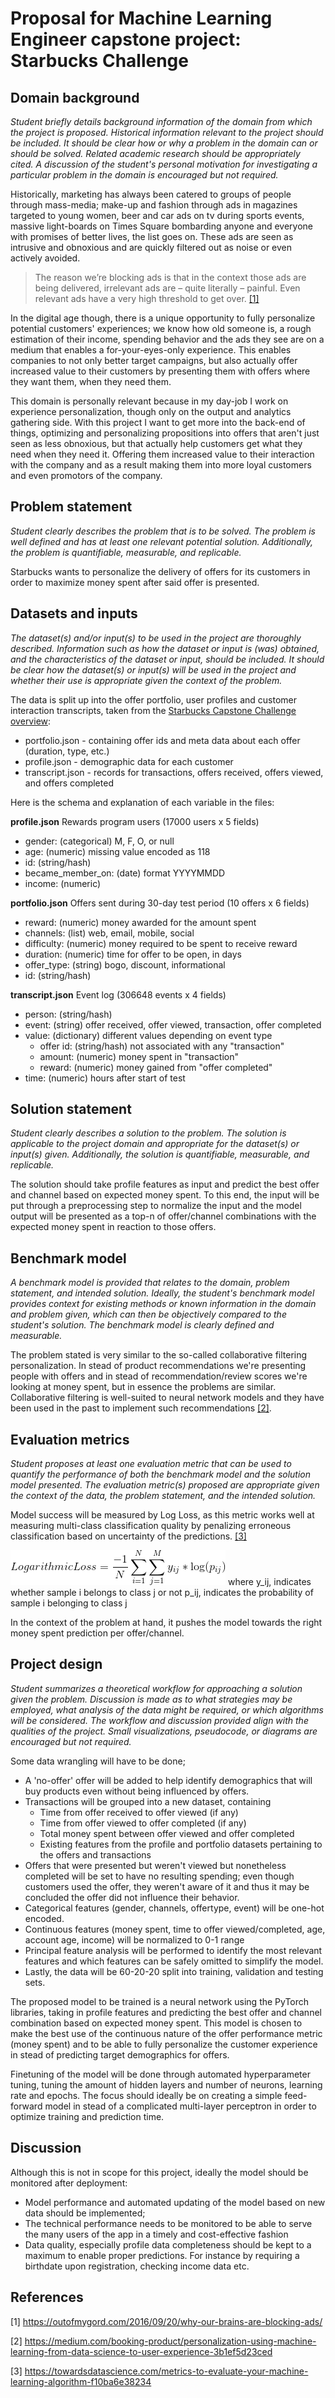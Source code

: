 # Proposal for Machine Learning Engineer capstone project: Starbucks Challenge

## Domain background

*Student briefly details background information of the domain from which the project is proposed. Historical information relevant to the project should be included. It should be clear how or why a problem in the domain can or should be solved. Related academic research should be appropriately cited. A discussion of the student's personal motivation for investigating a particular problem in the domain is encouraged but not required.*

Historically, marketing has always been catered to groups of people through mass-media; make-up and fashion through ads in magazines targeted to young women, beer and car ads on tv during sports events, massive light-boards on Times Square bombarding anyone and everyone with promises of better lives, the list goes on. These ads are seen as intrusive and obnoxious and are quickly filtered out as noise or even actively avoided. 
> The reason we’re blocking ads is that in the context those ads are being delivered, irrelevant ads are – quite literally – painful. Even relevant ads have a very high threshold to get over. [[1]](#1)

In the digital age though, there is a unique opportunity to fully personalize potential customers' experiences; we know how old someone is, a rough estimation of their income, spending behavior and the ads they see are on a medium that enables a  for-your-eyes-only experience. This enables companies to not only better target campaigns, but also actually offer increased value to their customers by presenting them with offers where they want them, when they need them.

This domain is personally relevant because in my day-job I work on experience personalization, though only on the output and analytics gathering side. With this project I want to get more into the back-end of things, optimizing and personalizing propositions into offers that aren't just seen as less obnoxious, but that actually help customers get what they need when they need it. Offering them increased value to their interaction with the company and as a result making them into more loyal customers and even promotors of the company.

## Problem statement

*Student clearly describes the problem that is to be solved. The problem is well defined and has at least one relevant potential solution. Additionally, the problem is quantifiable, measurable, and replicable.*

Starbucks wants to personalize the delivery of offers for its customers in order to maximize money spent after said offer is presented.

## Datasets and inputs

*The dataset(s) and/or input(s) to be used in the project are thoroughly described. Information such as how the dataset or input is (was) obtained, and the characteristics of the dataset or input, should be included. It should be clear how the dataset(s) or input(s) will be used in the project and whether their use is appropriate given the context of the problem.*

The data is split up into the offer portfolio, user profiles and customer interaction transcripts, taken from the [Starbucks Capstone Challenge overview](https://classroom.udacity.com/nanodegrees/nd009t/parts/ca87c8d6-3721-4c16-991e-fc186040a1db/modules/d8f0ab15-485e-4536-b055-28f9d722b712/lessons/ba3cb918-cff0-4ce6-9f4e-38413690ef77/concepts/5386711c-cb2d-42b5-a24a-8f399bfb7757):

* portfolio.json - containing offer ids and meta data about each offer (duration, type, etc.)
* profile.json - demographic data for each customer
* transcript.json - records for transactions, offers received, offers viewed, and offers completed

Here is the schema and explanation of each variable in the files:

**profile.json**
Rewards program users (17000 users x 5 fields)

- gender: (categorical) M, F, O, or null
- age: (numeric) missing value encoded as 118
- id: (string/hash)
- became_member_on: (date) format YYYYMMDD
- income: (numeric)

**portfolio.json**
Offers sent during 30-day test period (10 offers x 6 fields)

- reward: (numeric) money awarded for the amount spent
- channels: (list) web, email, mobile, social
- difficulty: (numeric) money required to be spent to receive reward
- duration: (numeric) time for offer to be open, in days
- offer_type: (string) bogo, discount, informational
- id: (string/hash)

**transcript.json**
Event log (306648 events x 4 fields)

- person: (string/hash)
- event: (string) offer received, offer viewed, transaction, offer completed
- value: (dictionary) different values depending on event type
  - offer id: (string/hash) not associated with any "transaction"
  - amount: (numeric) money spent in "transaction"
  - reward: (numeric) money gained from "offer completed"
- time: (numeric) hours after start of test


## Solution statement

*Student clearly describes a solution to the problem. The solution is applicable to the project domain and appropriate for the dataset(s) or input(s) given. Additionally, the solution is quantifiable, measurable, and replicable.*

The solution should take profile features as input and predict the best offer and channel based on expected money spent. To this end, the input will be put through a preprocessing step to normalize the input and the model output will be presented as a top-n of offer/channel combinations with the expected money spent in reaction to those offers.

## Benchmark model

*A benchmark model is provided that relates to the domain, problem statement, and intended solution. Ideally, the student's benchmark model provides context for existing methods or known information in the domain and problem given, which can then be objectively compared to the student's solution. The benchmark model is clearly defined and measurable.*

The problem stated is very similar to the so-called collaborative filtering personalization. In stead of product recommendations we're presenting people with offers and in stead of recommendation/review scores we're looking at money spent, but in essence the problems are similar. Collaborative filtering is well-suited to neural network models and they have been used in the past to implement such recommendations [[2]](#2).

## Evaluation metrics

*Student proposes at least one evaluation metric that can be used to quantify the performance of both the benchmark model and the solution model presented. The evaluation metric(s) proposed are appropriate given the context of the data, the problem statement, and the intended solution.*

Model success will be measured by Log Loss, as this metric works well at measuring multi-class classification quality by penalizing erroneous classification based on uncertainty of the predictions. [[3]](#3)

![log loss](/assets/logloss.gif)
where
y_ij, indicates whether sample i belongs to class j or not
p_ij, indicates the probability of sample i belonging to class j

In the context of the problem at hand, it pushes the model towards the right money spent prediction per offer/channel.

## Project design

*Student summarizes a theoretical workflow for approaching a solution given the problem. Discussion is made as to what strategies may be employed, what analysis of the data might be required, or which algorithms will be considered. The workflow and discussion provided align with the qualities of the project. Small visualizations, pseudocode, or diagrams are encouraged but not required.*

Some data wrangling will have to be done;

- A 'no-offer' offer will be added to help identify demographics that will buy products even without being influenced by offers.
- Transactions will be grouped into a new dataset, containing
  - Time from offer received to offer viewed (if any)
  - Time from offer viewed to offer completed (if any)
  - Total money spent between offer viewed and offer completed
  - Existing features from the profile and portfolio datasets pertaining to the offers and transactions
- Offers that were presented but weren't viewed but nonetheless completed will be set to have no resulting spending; even though customers used the offer, they weren't aware of it and thus it may be concluded the offer did not influence their behavior.
- Categorical features (gender, channels, offertype, event) will be one-hot encoded.
- Continuous features (money spent, time to offer viewed/completed, age, account age, income) will be normalized to 0-1 range
- Principal feature analysis will be performed to identify the most relevant features and which features can be safely omitted to simplify the model.
- Lastly, the data will be 60-20-20 split into training, validation and testing sets.

The proposed model to be trained is a neural network using the PyTorch libraries, taking in profile features and predicting the best offer and channel combination based on expected money spent. This model is chosen to make the best use of the continuous nature of the offer performance metric (money spent) and to be able to fully personalize the customer experience in stead of predicting target demographics for offers.

Finetuning of the model will be done through automated hyperparameter tuning, tuning the amount of hidden layers and number of neurons, learning rate and epochs. The focus should ideally be on creating a simple feed-forward model in stead of a complicated multi-layer perceptron in order to optimize training and prediction time.

## Discussion

Although this is not in scope for this project, ideally the model should be monitored after deployment:
- Model performance and automated updating of the model based on new data should be implemented;
- The technical performance needs to be monitored to be able to serve the many users of the app in a timely and cost-effective fashion
- Data quality, especially profile data completeness should be kept to a maximum to enable proper predictions. For instance by requiring a birthdate upon registration, checking income data etc.

## References

<a id="1">[1]</a> https://outofmygord.com/2016/09/20/why-our-brains-are-blocking-ads/

<a id="2">[2]</a> https://medium.com/booking-product/personalization-using-machine-learning-from-data-science-to-user-experience-3b1ef5d23ced

<a id="3">[3]</a> https://towardsdatascience.com/metrics-to-evaluate-your-machine-learning-algorithm-f10ba6e38234